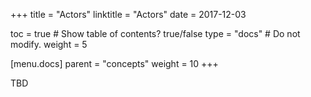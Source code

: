 +++
title = "Actors"
linktitle = "Actors"
date = 2017-12-03

toc = true  # Show table of contents? true/false
type = "docs"  # Do not modify.
weight = 5

[menu.docs]
  parent = "concepts"
  weight = 10
+++

TBD